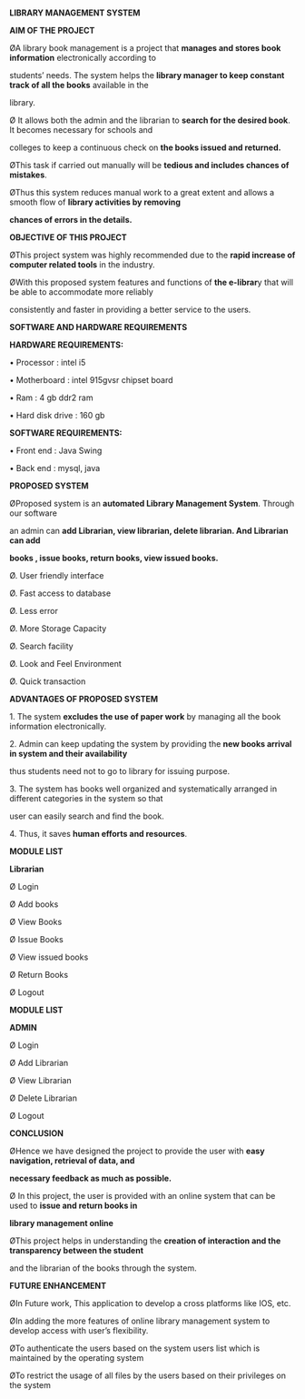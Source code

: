 # 
<a name="br1"></a>**LIBRARY MANAGEMENT SYSTEM**




<a name="br2"></a>**AIM OF THE PROJECT**

ØA library book management is a project that **manages and stores book information** electronically according to

students’ needs. The system helps the **library manager to keep constant track of all the books** available in the

library.

Ø It allows both the admin and the librarian to **search for the desired book**. It becomes necessary for schools and

colleges to keep a continuous check on **the books issued and returned.**

ØThis task if carried out manually will be **tedious and includes chances of mistakes**.

ØThus this system reduces manual work to a great extent and allows a smooth flow of **library activities by removing**

**chances of errors in the details.**




<a name="br3"></a>**OBJECTIVE OF THIS PROJECT**

ØThis project system was highly recommended due to the **rapid increase of computer related tools** in the industry.

ØWith this proposed system features and functions of **the e-librar**y that will be able to accommodate more reliably

consistently and faster in providing a better service to the users.




<a name="br4"></a>**SOFTWARE AND HARDWARE REQUIREMENTS**

**HARDWARE REQUIREMENTS:**

• Processor : intel i5

• Motherboard : intel 915gvsr chipset board

• Ram : 4 gb ddr2 ram

• Hard disk drive : 160 gb

**SOFTWARE REQUIREMENTS:**

• Front end : Java Swing

• Back end : mysql, java




<a name="br5"></a>**PROPOSED SYSTEM**

ØProposed system is an **automated Library Management System**. Through our software

an admin can **add Librarian, view librarian, delete librarian. And Librarian can add**

**books , issue books, return books, view issued books.**

Ø. User friendly interface

Ø. Fast access to database

Ø. Less error

Ø. More Storage Capacity

Ø. Search facility

Ø. Look and Feel Environment

Ø. Quick transaction




<a name="br6"></a>**ADVANTAGES OF PROPOSED SYSTEM**

1\. The system **excludes the use of paper work** by managing all the book information electronically.

2\. Admin can keep updating the system by providing the **new books arrival in system and their availability**

thus students need not to go to library for issuing purpose.

3\. The system has books well organized and systematically arranged in different categories in the system so that

user can easily search and find the book.

4\. Thus, it saves **human efforts and resources**.




<a name="br7"></a>**MODULE LIST**

**Librarian**

Ø Login

Ø Add books

Ø View Books

Ø Issue Books

Ø View issued books

Ø Return Books

Ø Logout



<a name="br8"></a>**MODULE LIST**

**ADMIN**

Ø Login

Ø Add Librarian

Ø View Librarian

Ø Delete Librarian

Ø Logout



<a name="br10"></a>

<a name="br11"></a>

<a name="br12"></a>


<a name="br13"></a>**CONCLUSION**

ØHence we have designed the project to provide the user with **easy navigation, retrieval of data, and**

**necessary feedback as much as possible.**

Ø In this project, the user is provided with an online system that can be used to **issue and return books in**

**library management online**

ØThis project helps in understanding the **creation of interaction and the transparency between the student**

and the librarian of the books through the system.




<a name="br14"></a>**FUTURE ENHANCEMENT**

ØIn Future work, This application to develop a cross platforms like IOS, etc.

ØIn adding the more features of online library management system to develop access with user’s flexibility.

ØTo authenticate the users based on the system users list which is maintained by the operating system

ØTo restrict the usage of all files by the users based on their privileges on the system



